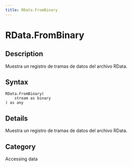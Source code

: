 ```yaml
---
title: RData.FromBinary
---
```


# RData.FromBinary


## Description

Muestra un registro de tramas de datos del archivo RData.


## Syntax

```powerquery
RData.FromBinary(
    stream as binary
) as any
```


## Details

Muestra un registro de tramas de datos del archivo RData.



## Category
Accessing data
